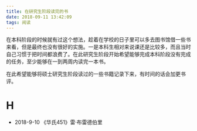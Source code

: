 ```yaml
---
title: 在研究生阶段读完的书
date: 2018-09-11 13:42:09
tags: 阅读
---
```


在本科阶段的时候就有过这个想法，趁着在学校的日子里可以多去图书馆借一些书来看，但是最终也没有很好的实施。一是本科生相对来说课还是比较多，而且当时自己习惯于把时间都浪费了。在此研究生阶段开始希望能够完成本科阶段没有完成的任务，至少能够在一到两周内读完一本书。

在此希望能够将硕士研究生阶段读过的一些书籍记录下来，有时间的话会加更书评。

<!-- more -->

# H

* 2018-9-10 《华氏451》雷·布雷德伯里

